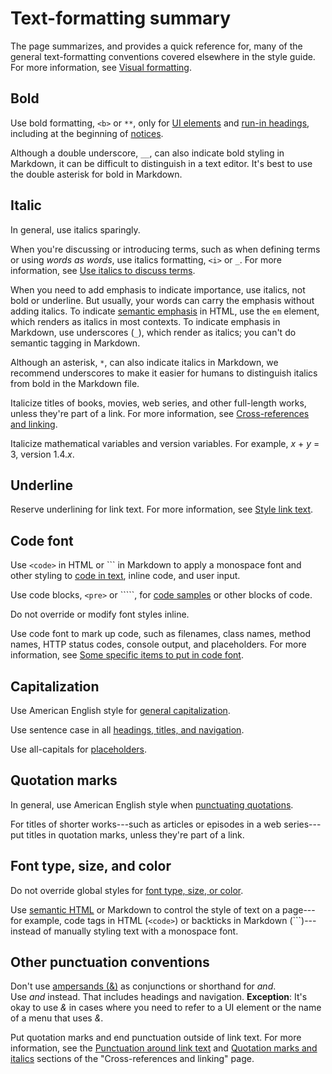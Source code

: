 # Text-formatting summary

The page summarizes, and provides a quick reference for, many of the general text-formatting conventions covered elsewhere in the style guide. For more information, see [Visual formatting](https://developers.google.com/style/semantic-tagging#visual-formatting).

## Bold

Use bold formatting, `<b>` or `**`, only for [UI elements](https://developers.google.com/style/ui-elements#formatting) and [run-in headings](https://developers.google.com/style/lists#types-of-lists), including at the beginning of [notices](https://developers.google.com/style/notices).

Although a double underscore, `__`, can also indicate bold styling in Markdown, it can be difficult to distinguish in a text editor. It's best to use the double asterisk for bold in Markdown.

## Italic

In general, use italics sparingly.

When you're discussing or introducing terms, such as when defining terms or using *words as words*, use italics formatting, `<i>` or `_`. For more information, see [Use italics to discuss terms](https://developers.google.com/style/italics-terms).

When you need to add emphasis to indicate importance, use italics, not bold or underline. But usually, your words can carry the emphasis without adding italics. To indicate [semantic emphasis](https://developers.google.com/style/semantic-tagging) in HTML, use the `em` element, which renders as italics in most contexts. To indicate emphasis in Markdown, use underscores (`_`), which render as italics; you can't do semantic tagging in Markdown.

Although an asterisk, `*`, can also indicate italics in Markdown, we recommend underscores to make it easier for humans to distinguish italics from bold in the Markdown file.

Italicize titles of books, movies, web series, and other full-length works, unless they're part of a link. For more information, see [Cross-references and linking](https://developers.google.com/style/cross-references).

Italicize mathematical variables and version variables. For example, *x* + *y* \= 3, version 1.4.*x*.

## Underline

Reserve underlining for link text. For more information, see [Style link text](https://developers.google.com/style/cross-references#style-link-text).

## Code font

Use `<code>` in HTML or ``` in Markdown to apply a monospace font and other styling to [code in text](https://developers.google.com/style/code-in-text), inline code, and user input.

Use code blocks, `<pre>` or `````, for [code samples](https://developers.google.com/style/code-samples) or other blocks of code.

Do not override or modify font styles inline.

Use code font to mark up code, such as filenames, class names, method names, HTTP status codes, console output, and placeholders. For more information, see [Some specific items to put in code font](https://developers.google.com/style/code-in-text#some-specific-items-to-put-in-code-font).

## Capitalization

Use American English style for [general capitalization](https://developers.google.com/style/capitalization).

Use sentence case in all [headings, titles, and navigation](https://developers.google.com/style/capitalization#capitalization-in-titles-and-headings).

Use all-capitals for [placeholders](https://developers.google.com/style/placeholders#placeholder-text).

## Quotation marks

In general, use American English style when [punctuating quotations](https://developers.google.com/style/quotation-marks).

For titles of shorter works---such as articles or episodes in a web series---put titles in quotation marks, unless they're part of a link.

## Font type, size, and color

Do not override global styles for [font type, size, or color](https://developers.google.com/style/fonts).

Use [semantic HTML](https://developers.google.com/style/semantic-tagging) or Markdown to control the style of text on a page---for example, code tags in HTML (`<code>`) or backticks in Markdown (```)---instead of manually styling text with a monospace font.

## Other punctuation conventions

Don't use [ampersands (&)](https://developers.google.com/style/word-list#ampersand) as conjunctions or shorthand for *and*. Use *and* instead. That includes headings and navigation. **Exception**: It's okay to use *&* in cases where you need to refer to a UI element or the name of a menu that uses *&*.

Put quotation marks and end punctuation outside of link text. For more information, see the [Punctuation around link text](https://developers.google.com/style/cross-references#punctuation) and [Quotation marks and italics](https://developers.google.com/style/cross-references#quotation-marks-italics) sections of the "Cross-references and linking" page.